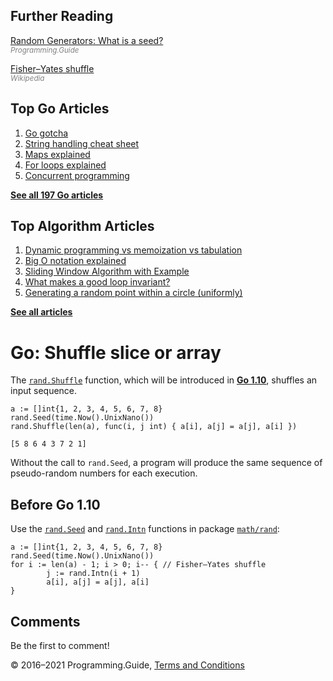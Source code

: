 ## Further Reading

[Random Generators: What is a seed?](../random-generators-what-is-a-seed.html)  
<span style="color: grey; font-style: italic; font-size: smaller">Programming.Guide</span>

[Fisher–Yates shuffle](https://en.wikipedia.org/wiki/Fisher%E2%80%93Yates_shuffle)  
<span style="color: grey; font-style: italic; font-size: smaller">Wikipedia</span>

## Top Go Articles

1.  [Go gotcha](go-gotcha.html)
2.  [String handling cheat sheet](string-functions-reference-cheat-sheet.html)
3.  [Maps explained](maps-explained.html)
4.  [For loops explained](for-loop.html)
5.  [Concurrent programming](go-concurrency-tutorial.html)

[**See all 197 Go articles**](index.html)

## Top Algorithm Articles

1.  [Dynamic programming vs memoization vs tabulation](../dynamic-programming-vs-memoization-vs-tabulation.html)
2.  [Big O notation explained](../big-o-notation-explained.html)
3.  [Sliding Window Algorithm with Example](../sliding-window-example.html)
4.  [What makes a good loop invariant?](../what-makes-a-good-loop-invariant.html)
5.  [Generating a random point within a circle (uniformly)](../random-point-within-circle.html)

[**See all articles**](../index.html)

# Go: Shuffle slice or array

The [`rand.Shuffle`](https://tip.golang.org/pkg/math/rand/#Shuffle) function, which will be introduced in [**Go 1.10**](https://tip.golang.org/doc/go1.10), shuffles an input sequence.

    a := []int{1, 2, 3, 4, 5, 6, 7, 8}
    rand.Seed(time.Now().UnixNano())
    rand.Shuffle(len(a), func(i, j int) { a[i], a[j] = a[j], a[i] })

    [5 8 6 4 3 7 2 1]

Without the call to `rand.Seed`, a program will produce the same sequence of pseudo-random numbers for each execution.

## Before Go 1.10

Use the [`rand.Seed`](https://golang.org/pkg/math/rand/#Seed) and [`rand.Intn`](https://golang.org/pkg/math/rand/#Intn) functions in package [`math/rand`](https://golang.org/pkg/math/rand/):

    a := []int{1, 2, 3, 4, 5, 6, 7, 8}
    rand.Seed(time.Now().UnixNano())
    for i := len(a) - 1; i > 0; i-- { // Fisher–Yates shuffle
            j := rand.Intn(i + 1)
            a[i], a[j] = a[j], a[i]
    }

## Comments

Be the first to comment!

© 2016–2021 Programming.Guide, [Terms and Conditions](../terms-and-conditions.html)
